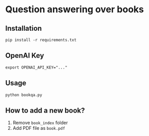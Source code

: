 # Question answering over books

## Installation

`pip install -r requirements.txt`

## OpenAI Key

`export OPENAI_API_KEY="..."`

## Usage

`python bookqa.py`

## How to add a new book?

1. Remove `book_index` folder
2. Add PDF file as `book.pdf`
